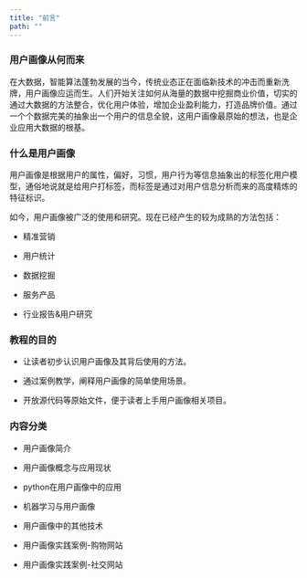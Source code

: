 ```yaml
---
title: "前言"
path: ""
---
```



### 用户画像从何而来

在大数据，智能算法蓬勃发展的当今，传统业态正在面临新技术的冲击而重新洗牌，用户画像应运而生。人们开始关注如何从海量的数据中挖掘商业价值，切实的通过大数据的方法整合，优化用户体验，增加企业盈利能力，打造品牌价值。通过一个个数据完美的抽象出一个用户的信息全貌，这用户画像最原始的想法，也是企业应用大数据的根基。


### 什么是用户画像

用户画像是根据用户的属性，偏好，习惯，用户行为等信息抽象出的标签化用户模型，通俗地说就是给用户打标签，而标签是通过对用户信息分析而来的高度精炼的特征标识。

如今，用户画像被广泛的使用和研究。现在已经产生的较为成熟的方法包括：

- 精准营销

- 用户统计

- 数据挖掘

- 服务产品

- 行业报告&用户研究


### 教程的目的

- 让读者初步认识用户画像及其背后使用的方法。

- 通过案例教学，阐释用户画像的简单使用场景。

- 开放源代码等原始文件，便于读者上手用户画像相关项目。

### 内容分类

- 用户画像简介

- 用户画像概念与应用现状

- python在用户画像中的应用

- 机器学习与用户画像

- 用户画像中的其他技术

- 用户画像实践案例-购物网站

- 用户画像实践案例-社交网站
